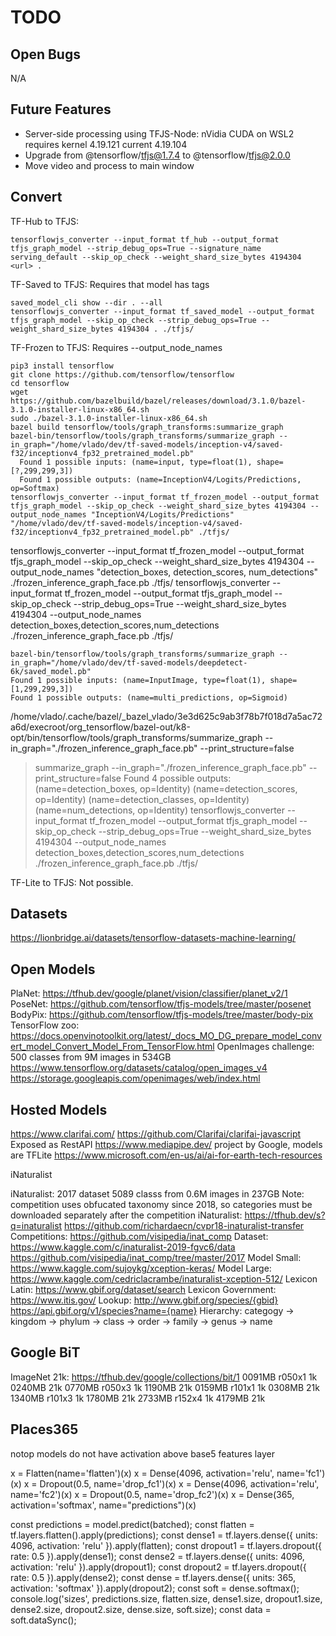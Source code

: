 # TODO

## Open Bugs

N/A

## Future Features

- Server-side processing using TFJS-Node: nVidia CUDA on WSL2 requires kernel 4.19.121 current 4.19.104
- Upgrade from @tensorflow/tfjs@1.7.4 to @tensorflow/tfjs@2.0.0
- Move video and process to main window

## Convert

TF-Hub to TFJS:

    tensorflowjs_converter --input_format tf_hub --output_format tfjs_graph_model --strip_debug_ops=True --signature_name serving_default --skip_op_check --weight_shard_size_bytes 4194304 <url> .

TF-Saved to TFJS:
Requires that model has tags

    saved_model_cli show --dir . --all
    tensorflowjs_converter --input_format tf_saved_model --output_format tfjs_graph_model --skip_op_check --strip_debug_ops=True --weight_shard_size_bytes 4194304 . ./tfjs/

TF-Frozen to TFJS:
Requires --output_node_names


    pip3 install tensorflow
    git clone https://github.com/tensorflow/tensorflow
    cd tensorflow
    wget https://github.com/bazelbuild/bazel/releases/download/3.1.0/bazel-3.1.0-installer-linux-x86_64.sh
    sudo ./bazel-3.1.0-installer-linux-x86_64.sh
    bazel build tensorflow/tools/graph_transforms:summarize_graph
    bazel-bin/tensorflow/tools/graph_transforms/summarize_graph --in_graph="/home/vlado/dev/tf-saved-models/inception-v4/saved-f32/inceptionv4_fp32_pretrained_model.pb"
      Found 1 possible inputs: (name=input, type=float(1), shape=[?,299,299,3])
      Found 1 possible outputs: (name=InceptionV4/Logits/Predictions, op=Softmax)
    tensorflowjs_converter --input_format tf_frozen_model --output_format tfjs_graph_model --skip_op_check --weight_shard_size_bytes 4194304 --output_node_names "InceptionV4/Logits/Predictions" "/home/vlado/dev/tf-saved-models/inception-v4/saved-f32/inceptionv4_fp32_pretrained_model.pb" ./tfjs/

tensorflowjs_converter --input_format tf_frozen_model --output_format tfjs_graph_model --skip_op_check --weight_shard_size_bytes 4194304 --output_node_names "detection_boxes, detection_scores, num_detections" ./frozen_inference_graph_face.pb ./tfjs/
tensorflowjs_converter --input_format tf_frozen_model --output_format tfjs_graph_model --skip_op_check --strip_debug_ops=True --weight_shard_size_bytes 4194304 --output_node_names detection_boxes,detection_scores,num_detections ./frozen_inference_graph_face.pb ./tfjs/

    bazel-bin/tensorflow/tools/graph_transforms/summarize_graph --in_graph="/home/vlado/dev/tf-saved-models/deepdetect-6k/saved_model.pb"
    Found 1 possible inputs: (name=InputImage, type=float(1), shape=[1,299,299,3])
    Found 1 possible outputs: (name=multi_predictions, op=Sigmoid)

/home/vlado/.cache/bazel/_bazel_vlado/3e3d625c9ab3f78b7f018d7a5ac72a6d/execroot/org_tensorflow/bazel-out/k8-opt/bin/tensorflow/tools/graph_transforms/summarize_graph --in_graph="./frozen_inference_graph_face.pb" --print_structure=false
> summarize_graph --in_graph="./frozen_inference_graph_face.pb" --print_structure=false
Found 4 possible outputs: (name=detection_boxes, op=Identity) (name=detection_scores, op=Identity) (name=detection_classes, op=Identity) (name=num_detections, op=Identity)
> tensorflowjs_converter --input_format tf_frozen_model --output_format tfjs_graph_model --skip_op_check --strip_debug_ops=True --weight_shard_size_bytes 4194304 --output_node_names detection_boxes,detection_scores,num_detections ./frozen_inference_graph_face.pb ./tfjs/

TF-Lite to TFJS:
Not possible.

## Datasets

<https://lionbridge.ai/datasets/tensorflow-datasets-machine-learning/>

## Open Models

PlaNet: <https://tfhub.dev/google/planet/vision/classifier/planet_v2/1>
PoseNet: <https://github.com/tensorflow/tfjs-models/tree/master/posenet>
BodyPix: <https://github.com/tensorflow/tfjs-models/tree/master/body-pix>
TensorFlow zoo: <https://docs.openvinotoolkit.org/latest/_docs_MO_DG_prepare_model_convert_model_Convert_Model_From_TensorFlow.html>
OpenImages challenge: 500 classes from 9M images in 534GB <https://www.tensorflow.org/datasets/catalog/open_images_v4> <https://storage.googleapis.com/openimages/web/index.html>

## Hosted Models

<https://www.clarifai.com/> <https://github.com/Clarifai/clarifai-javascript> Exposed as RestAPI
<https://www.mediapipe.dev/> project by Google, models are TFLite
<https://www.microsoft.com/en-us/ai/ai-for-earth-tech-resources>

iNaturalist

  iNaturalist: 2017 dataset 5089 classs from 0.6M images in 237GB
  Note: competition uses obfucated taxonomy since 2018, so categories must be downloaded separately after the competition
  iNaturalist: <https://tfhub.dev/s?q=inaturalist> <https://github.com/richardaecn/cvpr18-inaturalist-transfer>
  Competitions: <https://github.com/visipedia/inat_comp>
  Dataset: <https://www.kaggle.com/c/inaturalist-2019-fgvc6/data> <https://github.com/visipedia/inat_comp/tree/master/2017>
  Model Small: <https://www.kaggle.com/sujoykg/xception-keras/>
  Model Large: <https://www.kaggle.com/cedriclacrambe/inaturalist-xception-512/>
  Lexicon Latin: <https://www.gbif.org/dataset/search>
  Lexicon Government: <https://www.itis.gov/>
  Lookup: <http://www.gbif.org/species/{gbid}> <https://api.gbif.org/v1/species?name={name}>
  Hierarchy: categogy -> kingdom -> phylum -> class -> order -> family -> genus -> name

## Google BiT

ImageNet 21k: <https://tfhub.dev/google/collections/bit/1>
  0091MB r050x1 1k 0240MB 21k
  0770MB r050x3 1k 1190MB 21k
  0159MB r101x1 1k 0308MB 21k
  1340MB r101x3 1k 1780MB 21k
  2733MB r152x4 1k 4179MB 21k

## Places365

notop models do not have activation above base5 features layer

x = Flatten(name='flatten')(x)
x = Dense(4096, activation='relu', name='fc1')(x)
x = Dropout(0.5, name='drop_fc1')(x)
x = Dense(4096, activation='relu', name='fc2')(x)
x = Dropout(0.5, name='drop_fc2')(x)
x = Dense(365, activation='softmax', name="predictions")(x)

const predictions = model.predict(batched);
const flatten = tf.layers.flatten().apply(predictions);
const dense1 = tf.layers.dense({ units: 4096, activation: 'relu' }).apply(flatten);
const dropout1 = tf.layers.dropout({ rate: 0.5 }).apply(dense1);
const dense2 = tf.layers.dense({ units: 4096, activation: 'relu' }).apply(dropout1);
const dropout2 = tf.layers.dropout({ rate: 0.5 }).apply(dense2);
const dense = tf.layers.dense({ units: 365, activation: 'softmax' }).apply(dropout2);
const soft = dense.softmax();
console.log('sizes', predictions.size, flatten.size, dense1.size, dropout1.size, dense2.size, dropout2.size, dense.size, soft.size);
const data = soft.dataSync();

